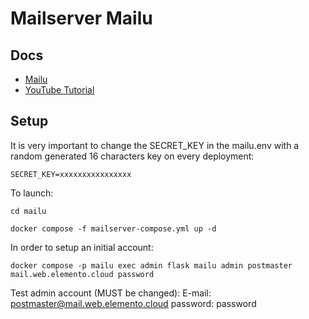 # Mailserver Mailu

## Docs
- [Mailu](https://mailu.io/2.0/index.html)
- [YouTube Tutorial](https://www.youtube.com/watch?v=ScarlmgD0dU)

## Setup
It is very important to change the SECRET_KEY in the mailu.env with a random generated 16 characters key on every deployment:
```
SECRET_KEY=xxxxxxxxxxxxxxxx
```

To launch:
```
cd mailu

docker compose -f mailserver-compose.yml up -d
```

In order to setup an initial account:
```
docker compose -p mailu exec admin flask mailu admin postmaster mail.web.elemento.cloud password
```

Test admin account (MUST be changed):
E-mail: postmaster@mail.web.elemento.cloud
password: password

